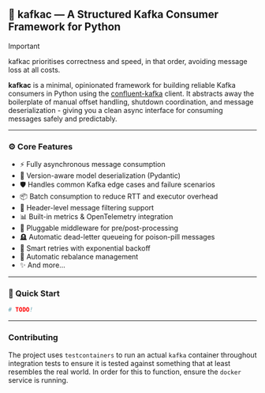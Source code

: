 ## 🐍 kafkac — A Structured Kafka Consumer Framework for Python

> [!IMPORTANT]
> kafkac prioritises correctness and speed, in that order, avoiding message loss at all costs.

**kafkac** is a minimal, opinionated framework for building reliable Kafka consumers in Python using the [confluent-kafka](https://github.com/confluentinc/confluent-kafka-python) client.
It abstracts away the boilerplate of manual offset handling, shutdown coordination, and message deserialization - giving you a clean async interface for consuming messages safely and predictably.

---

### ⚙️ Core Features

- ⚡️ Fully asynchronous message consumption
- 🧬 Version-aware model deserialization (Pydantic)
- 🛡 Handles common Kafka edge cases and failure scenarios
- 📦 Batch consumption to reduce RTT and executor overhead
- 🧾 Header-level message filtering support
- 📊 Built-in metrics & OpenTelemetry integration
- 🧩 Pluggable middleware for pre/post-processing
- 🪦 Automatic dead-letter queueing for poison-pill messages
- 🔁 Smart retries with exponential backoff
- 🧘 Automatic rebalance management
- ✨ And more...


---

### 🧠 Quick Start

```python
# TODO!
```

---

### Contributing

The project uses `testcontainers` to run an actual `kafka` container throughout integration tests to ensure it
is tested against something that at least resembles the real world.  In order for this to function, ensure the
`docker` service is running.
